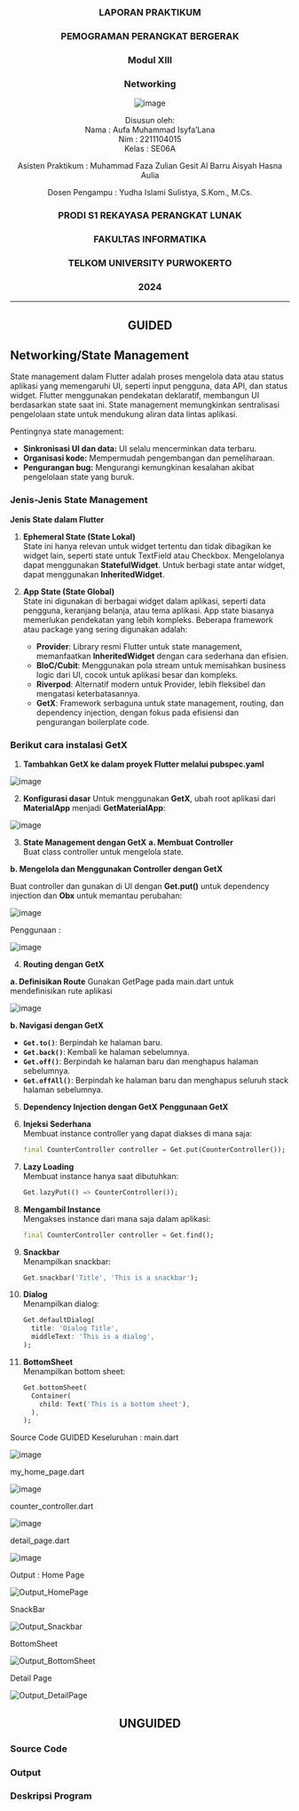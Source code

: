 <div align="center">

### LAPORAN PRAKTIKUM

### PEMOGRAMAN PERANGKAT BERGERAK

### Modul XIII
### Networking

![image](https://github.com/user-attachments/assets/2948daec-1e7a-4765-8f23-df638a387c87)

Disusun oleh:  
Nama : Aufa Muhammad Isyfa’Lana  
Nim : 2211104015  
Kelas : SE06A

Asisten Praktikum : 
Muhammad Faza Zulian Gesit Al Barru 
Aisyah Hasna Aulia 

Dosen Pengampu : 
Yudha Islami Sulistya, S.Kom., M.Cs. 

### PRODI S1 REKAYASA PERANGKAT LUNAK  
### FAKULTAS INFORMATIKA  
### TELKOM UNIVERSITY PURWOKERTO  
### 2024

</div>

---
<div align="center">

## GUIDED
</div>

## Networking/State Management
State management dalam Flutter adalah proses mengelola data atau status aplikasi yang memengaruhi UI, seperti input pengguna, data API, dan status widget. Flutter menggunakan pendekatan deklaratif, membangun UI berdasarkan state saat ini. State management memungkinkan sentralisasi pengelolaan state untuk mendukung aliran data lintas aplikasi.

Pentingnya state management:
- **Sinkronisasi UI dan data:** UI selalu mencerminkan data terbaru.
- **Organisasi kode:** Mempermudah pengembangan dan pemeliharaan.
- **Pengurangan bug:** Mengurangi kemungkinan kesalahan akibat pengelolaan state yang buruk.

### Jenis-Jenis State Management
**Jenis State dalam Flutter**  

1. **Ephemeral State (State Lokal)**  
   State ini hanya relevan untuk widget tertentu dan tidak dibagikan ke widget lain, seperti state untuk TextField atau Checkbox. Mengelolanya dapat menggunakan **StatefulWidget**. Untuk berbagi state antar widget, dapat menggunakan **InheritedWidget**.  

2. **App State (State Global)**  
   State ini digunakan di berbagai widget dalam aplikasi, seperti data pengguna, keranjang belanja, atau tema aplikasi. App state biasanya memerlukan pendekatan yang lebih kompleks. Beberapa framework atau package yang sering digunakan adalah:  
   - **Provider**: Library resmi Flutter untuk state management, memanfaatkan **InheritedWidget** dengan cara sederhana dan efisien.  
   - **BloC/Cubit**: Menggunakan pola stream untuk memisahkan business logic dari UI, cocok untuk aplikasi besar dan kompleks.  
   - **Riverpod**: Alternatif modern untuk Provider, lebih fleksibel dan mengatasi keterbatasannya.  
   - **GetX**: Framework serbaguna untuk state management, routing, dan dependency injection, dengan fokus pada efisiensi dan pengurangan boilerplate code.  

### Berikut cara instalasi GetX
1. **Tambahkan GetX ke dalam proyek Flutter melalui pubspec.yaml**

![image](https://github.com/user-attachments/assets/2cee6135-2c7d-47c5-bfde-ebfd95172ab8)

2. **Konfigurasi dasar**
Untuk menggunakan **GetX**, ubah root aplikasi dari **MaterialApp** menjadi **GetMaterialApp**:  

![image](https://github.com/user-attachments/assets/5c5d69fc-9ebb-44e2-bf8c-2cb6aad08c40)

3. **State Management dengan GetX**
**a. Membuat Controller**  
Buat class controller untuk mengelola state.

**b. Mengelola dan Menggunakan Controller dengan GetX**  

Buat controller dan gunakan di UI dengan **Get.put()** untuk dependency injection dan **Obx** untuk memantau perubahan:  


![image](https://github.com/user-attachments/assets/915866a2-4837-4702-acfd-fd5e4bd833d9)


Penggunaan :   

![image](https://github.com/user-attachments/assets/113d5f76-e392-4864-9d50-577d37d7722d)


4. **Routing dengan GetX**

**a. Definisikan Route**
Gunakan GetPage pada main.dart untuk mendefinisikan rute aplikasi 

![image](https://github.com/user-attachments/assets/9a27b9ca-3c52-4c25-93c7-d431d053fb49)

**b. Navigasi dengan GetX**  
- **`Get.to()`**: Berpindah ke halaman baru.  
- **`Get.back()`**: Kembali ke halaman sebelumnya.  
- **`Get.off()`**: Berpindah ke halaman baru dan menghapus halaman sebelumnya.  
- **`Get.offAll()`**: Berpindah ke halaman baru dan menghapus seluruh stack halaman sebelumnya.

5. **Dependency Injection dengan GetX**
**Penggunaan GetX**  

1. **Injeksi Sederhana**  
   Membuat instance controller yang dapat diakses di mana saja:  
   ```dart
   final CounterController controller = Get.put(CounterController());
   ```

2. **Lazy Loading**  
   Membuat instance hanya saat dibutuhkan:  
   ```dart
   Get.lazyPut(() => CounterController());
   ```

3. **Mengambil Instance**  
   Mengakses instance dari mana saja dalam aplikasi:  
   ```dart
   final CounterController controller = Get.find();
   ```

4. **Snackbar**  
   Menampilkan snackbar:  
   ```dart
   Get.snackbar('Title', 'This is a snackbar');
   ```

5. **Dialog**  
   Menampilkan dialog:  
   ```dart
   Get.defaultDialog(
     title: 'Dialog Title',
     middleText: 'This is a dialog',
   );
   ```

6. **BottomSheet**  
   Menampilkan bottom sheet:  
   ```dart
   Get.bottomSheet(
     Container(
       child: Text('This is a bottom sheet'),
     ),
   );
   ```
Source Code GUIDED Keseluruhan  : 
main.dart 

![image](https://github.com/user-attachments/assets/85c69424-db62-42c0-9f7a-a33c2ce319ed)


my_home_page.dart

![image](https://github.com/user-attachments/assets/9bc9754b-e5cd-4de2-9964-3899fc0795e7)

counter_controller.dart

![image](https://github.com/user-attachments/assets/72b4b44b-1f65-4a23-97fa-e336feedf75d)


detail_page.dart

![image](https://github.com/user-attachments/assets/b391a474-e741-4df4-a7d5-921b1bad2345)


Output : 
Home Page

![Output_HomePage](https://github.com/user-attachments/assets/26879d82-9f7c-4ee5-9814-203257483003)

SnackBar

![Output_Snackbar](https://github.com/user-attachments/assets/e9299ee5-aae7-4c5b-9473-6dc25e311e43)


BottomSheet

![Output_BottomSheet](https://github.com/user-attachments/assets/76f2fbdb-54a7-45c2-8906-2526841063c2)


Detail Page

![Output_DetailPage](https://github.com/user-attachments/assets/c6202f64-0879-4525-b892-6e83c627ea47)




<div align="center">

## UNGUIDED
</div>

### Source Code

### Output 

### Deskripsi Program 
